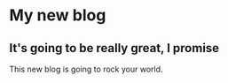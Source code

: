 # My new blog
## It's going to be really great, I promise
This new blog is going to rock your world.

